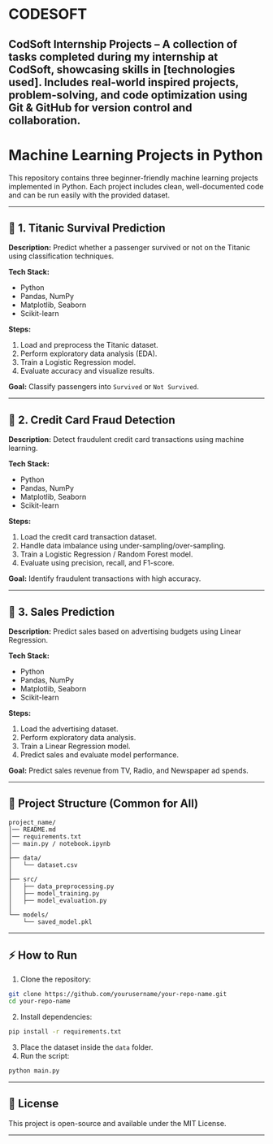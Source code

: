 # CODESOFT
CodSoft Internship Projects – A collection of tasks completed during my internship at CodSoft, showcasing skills in [technologies used]. Includes real-world inspired projects, problem-solving, and code optimization using Git &amp; GitHub for version control and collaboration.
---

# Machine Learning Projects in Python

This repository contains three beginner-friendly machine learning projects implemented in Python.
Each project includes clean, well-documented code and can be run easily with the provided dataset.

---

## 📌 1. Titanic Survival Prediction

**Description:**
Predict whether a passenger survived or not on the Titanic using classification techniques.

**Tech Stack:**

* Python
* Pandas, NumPy
* Matplotlib, Seaborn
* Scikit-learn

**Steps:**

1. Load and preprocess the Titanic dataset.
2. Perform exploratory data analysis (EDA).
3. Train a Logistic Regression model.
4. Evaluate accuracy and visualize results.

**Goal:** Classify passengers into `Survived` or `Not Survived`.

---

## 📌 2. Credit Card Fraud Detection

**Description:**
Detect fraudulent credit card transactions using machine learning.

**Tech Stack:**

* Python
* Pandas, NumPy
* Matplotlib, Seaborn
* Scikit-learn

**Steps:**

1. Load the credit card transaction dataset.
2. Handle data imbalance using under-sampling/over-sampling.
3. Train a Logistic Regression / Random Forest model.
4. Evaluate using precision, recall, and F1-score.

**Goal:** Identify fraudulent transactions with high accuracy.

---

## 📌 3. Sales Prediction

**Description:**
Predict sales based on advertising budgets using Linear Regression.

**Tech Stack:**

* Python
* Pandas, NumPy
* Matplotlib, Seaborn
* Scikit-learn

**Steps:**

1. Load the advertising dataset.
2. Perform exploratory data analysis.
3. Train a Linear Regression model.
4. Predict sales and evaluate model performance.

**Goal:** Predict sales revenue from TV, Radio, and Newspaper ad spends.

---

## 📂 Project Structure (Common for All)

```
project_name/
│── README.md
│── requirements.txt
│── main.py / notebook.ipynb
│
├── data/
│   └── dataset.csv
│
├── src/
│   ├── data_preprocessing.py
│   ├── model_training.py
│   ├── model_evaluation.py
│
└── models/
    └── saved_model.pkl
```

---

## ⚡ How to Run

1. Clone the repository:

```bash
git clone https://github.com/yourusername/your-repo-name.git
cd your-repo-name
```

2. Install dependencies:

```bash
pip install -r requirements.txt
```

3. Place the dataset inside the `data` folder.
4. Run the script:

```bash
python main.py
```

---

## 📜 License

This project is open-source and available under the MIT License.

---

